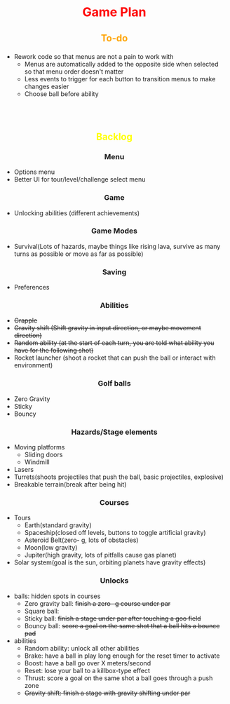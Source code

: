 # <span style = "color:red"><p align = "center">Game Plan</p></span>

## <span style = "color:orange"><p align = "center">To-do</p></span>
- Rework code so that menus are not a pain to work with
	- Menus are automatically added to the opposite side when selected so that menu order doesn't matter
	- Less events to trigger for each button to transition menus to make changes easier
	- Choose ball before ability

<br><br>

## <span style = "color:yellow"><p align = "center">Backlog</p></span>

### <p align = "center">Menu</p>
- Options menu
- Better UI for tour/level/challenge select menu

### <p align = "center">Game</p>
- Unlocking abilities (different achievements)

### <p align = "center">Game Modes</p>
- Survival(Lots of hazards, maybe things like rising lava, survive as many turns as possible
or move as far as possible)

### <p align = "center">Saving</p>
- Preferences

### <p align = "center">Abilities</p>
- ~~Grapple~~
- ~~Gravity shift (Shift gravity in input direction, or maybe movement direction)~~
- ~~Random ability (at the start of each turn, you are told what ability you have for the following shot)~~
- Rocket launcher (shoot a rocket that can push the ball or interact with environment)

### <p align = "center">Golf balls</p>
- Zero Gravity
- Sticky
- Bouncy

### <p align = "center">Hazards/Stage elements</p>
- Moving platforms
	- Sliding doors
	- Windmill
- Lasers
- Turrets(shoots projectiles that push the ball, basic projectiles, explosive)
- Breakable terrain(break after being hit)

### <p align = "center">Courses</p>
- Tours
	- Earth(standard gravity)
	- Spaceship(closed off levels, buttons to toggle artificial gravity)
	- Asteroid Belt(zero- g, lots of obstacles)
	- Moon(low gravity)
	- Jupiter(high gravity, lots of pitfalls cause gas planet)
- Solar system(goal is the sun, orbiting planets have gravity effects)

### <p align = "center">Unlocks</p>
- balls: hidden spots in courses
	- Zero gravity ball: ~~finish a zero- g course under par~~
	- Square ball: 
	- Sticky ball: ~~finish a stage under par after touching a goo field~~
	- Bouncy ball: ~~score a goal on the same shot that a ball hits a bounce pad~~
- abilities
	- Random ability: unlock all other abilities
	- Brake: have a ball in play long enough for the reset timer to activate
	- Boost: have a ball go over X meters/second
	- Reset: lose your ball to a killbox-type effect
	- Thrust: score a goal on the same shot a ball goes through a push zone
	- ~~Gravity shift: finish a stage with gravity shifting under par~~